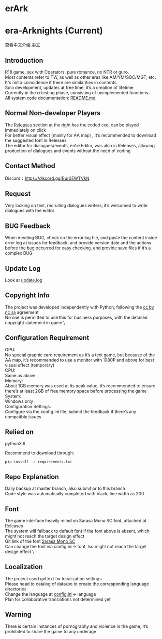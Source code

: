 erArk
====
era-Arknights (Current)
====

查看中文介绍 [中文](README.md)

Introduction
----
R18 game, sex with Operators, pure romance, no NTR or guro.\
Most contents refer to TW, as well as other eras like AM/YM/SQC/MGT, etc. It's not a coincidence if there are similarities in contents.\
Solo development, updates at free time, it’s a creation of lifetime\
Currently in the α testing phase, consisting of unimplemented functions.\
All system code documentation: [README.md](.github/prompts/数据处理工作流/README.md)

Normal Non-developer Players
----
The [Releases](https://github.com/Godofcong-1/erArk/releases) section at the right has the coded exe, can be played immediately on click\
For better visual effect (mainly for AA map) , it’s recommended to download the suggested font in Releases\
The editor for dialogues/events, erArkEditor, was also in Releases, allowing production of dialogues and events without the need of coding

Contact Method
----
Discord：https://discord.gg/Bur3EWTVkN

Request
----
Very lacking on text, recruiting dialogues writers, it’s welcomed to write dialogues with the editor

BUG Feedback
----
When meeting BUG, check on the error.log file, and paste the content inside error.log at issues for feedback, and provide version date and the actions before the bug occurred for easy checking, and provide save files if it’s a complex BUG


Update Log
----
Look at [update.log](update.log)

Copyright Info
----
The project was developed independently with Python, following the [cc by nc sa](http://creativecommons.org/licenses/by-nc-sa/2.0/) agreement \
No one is permitted to use this for business purposes, with the detailed copyright statement in game \

Configuration Requirement
----
GPU: \
No special graphic card requirement as it’s a text game, but because of the AA map, it’s recommended to use a monitor with 1080P and above for best visual effect (temporary) \
CPU: \
Same as above \
Memory: \
About 1GB memory was used at its peak value, it’s recommended to ensure there’s at least 2GB of free memory space before processing the game \
System: \
Windows only \
Configuration Settings: \
Configure via the config.ini file, submit the feedback if there’s any compatible issues

Relied on
----
python3.9

Recommend to download through:

    pip install -r requirements.txt

Repo Explanation
----
Daily backup at master branch, also submit pr to this branch \
Code style was automatically completed with black, line width as 200

Font
----
The game interface heavily relied on Sarasa Mono SC font, attached at Releases \
The system will fallback to default font if the font above is absent, which might not reach the target design effect \
Git link of the font [Sarasa Mono SC](https://github.com/be5invis/Sarasa-Gothic) \
Can change the font via config.ini-> font, lso might not reach the target design effect \

Localization
----
The project used gettext for localization settings \
Please head to catalog of data/po to create the corresponding language directories \
Change the language at [config.ini](config.ini)-> language \
Plan for collaborative translations not determined yet

Warning
----
There is certain instances of pornography and violence in the game, it’s prohibited to share the game to any underage

